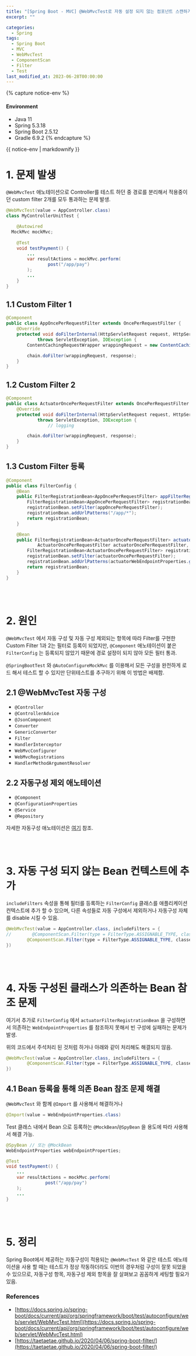 ```yaml
---
title: "[Spring Boot - MVC] @WebMvcTest로 자동 설정 되지 않는 컴포넌트 스캔하기"
excerpt: ""

categories:
  - Spring
tags:
  - Spring Boot
  - MVC
  - WebMvcTest
  - ComponentScan
  - Filter
  - Test
last_modified_at: 2023-06-28T00:00:00
---
```


{% capture notice-env %}
#### Environment
 - Java 11
 - Spring 5.3.18
 - Spring Boot 2.5.12
 - Gradle 6.9.2 
{% endcapture %}
<div class="notice--primary">{{ notice-env | markdownify }}</div>


# 1. 문제 발생

`@WebMvcTest` 애노테이션으로 Controller를 테스트 하던 중 경로를 분리해서 적용중이던 custom filter 2개를 모두 통과하는 문제 발생.

```java
@WebMvcTest(value = AppController.class)
class MyControllerUnitTest {

	@Autowired
  MockMvc mockMvc;
	
	@Test
	void testPayment() {
		...
		var resultActions = mockMvc.perform(
                post("/app/pay")
		);
		...
	}
}
```

## 1.1 Custom Filter 1

```java
@Component
public class AppOncePerRequestFilter extends OncePerRequestFilter {
    @Override
    protected void doFilterInternal(HttpServletRequest request, HttpServletResponse response, FilterChain chain)
            throws ServletException, IOException {
        ContentCachingRequestWrapper wrappingRequest = new ContentCachingRequestWrapper(request);

        chain.doFilter(wrappingRequest, response);
    }
}
```

## 1.2 Custom Filter 2

```java
@Component
public class ActuatorOncePerRequestFilter extends OncePerRequestFilter {
    @Override
    protected void doFilterInternal(HttpServletRequest request, HttpServletResponse response, FilterChain chain)
            throws ServletException, IOException {
				// logging

        chain.doFilter(wrappingRequest, response);
    }
}
```

## 1.3 Custom Filter 등록

```java
@Component
public class FilterConfig {
    @Bean
    public FilterRegistrationBean<AppOncePerRequestFilter> appFilterRegistrationBean(AppOncePerRequestFilter appOncePerRequestFilter) {
        FilterRegistrationBean<AppOncePerRequestFilter> registrationBean = new FilterRegistrationBean<>();
        registrationBean.setFilter(appOncePerRequestFilter);
        registrationBean.addUrlPatterns("/app/*");
        return registrationBean;
    }

    @Bean
    public FilterRegistrationBean<ActuatorOncePerRequestFilter> actuatorFilterRegistrationBean(
            ActuatorOncePerRequestFilter actuatorOncePerRequestFilter, WebEndpointProperties actuatorWebEndpointProperties) {
        FilterRegistrationBean<ActuatorOncePerRequestFilter> registrationBean = new FilterRegistrationBean<>();
        registrationBean.setFilter(actuatorOncePerRequestFilter);
        registrationBean.addUrlPatterns(actuatorWebEndpointProperties.getBasePath() + "/*");
        return registrationBean;
    }
}
```

<br>

<br>

# 2. 원인

`@WebMvcTest` 에서 자동 구성 및 자동 구성 제외되는 항목에 따라 
Filter를 구현한 Custom Filter 1과 2는 필터로 등록이 되었지만, `@Component` 애노테이션이 붙은 `FilterConfig` 는 등록되지 않았기 때문에 경로 설정이 되지 않아 모든 필터 통과.

`@SpringBootTest` 와 `@AutoConfigureMockMvc` 를 이용해서 모든 구성을 완전하게 로드 해서 테스트 할 수 있지만 단위테스트를 추구하기 위해 이 방법은 배제함.

## 2.1 @WebMvcTest 자동 구성

- `@Controller`
- `@ControllerAdvice`
- `@JsonComponent`
- `Converter`
- `GenericConverter`
- `Filter`
- `HandlerInterceptor`
- `WebMvcConfigurer`
- `WebMvcRegistrations`
- `HandlerMethodArgumentResolver`

## 2.2 자동구성 제외 애노테이션

- `@Component`
- `@ConfigurationProperties`
- `@Service`
- `@Repository`

자세한 자동구성 애노테이션은 [여기](https://docs.spring.io/spring-boot/docs/current/reference/htmlsingle/#appendix.test-auto-configuration) 참조.

<br>

<br>

# 3. 자동 구성 되지 않는 Bean 컨텍스트에 추가

`includeFilters` 속성을 통해 필터를 등록하는 `FilterConfig` 클래스를 애플리케이션 컨텍스트에 추가 할 수 있으며, 다른 속성들로 자동 구성에서 제외하거나 자동구성 자체를 disable 시킬 수 있음.

```java
@WebMvcTest(value = AppController.class, includeFilters = {
//        @ComponentScan.Filter(type = FilterType.ASSIGNABLE_TYPE, classes = {WebEndpointProperties.class}),
        @ComponentScan.Filter(type = FilterType.ASSIGNABLE_TYPE, classes = {FilterConfig.class})
})
```

<br>

<br>

# 4. 자동 구성된 클래스가 의존하는 Bean 참조 문제

여기서 추가로 `FilterConfig` 에서 `actuatorFilterRegistrationBean` 을 구성하면서 의존하는 `WebEndpointProperties` 를 참조하지 못해서 빈 구성에 실패하는 문제가 발생.

위의 코드에서 주석처리 된 것처럼 하거나 아래와 같이 처리해도 해결되지 않음.

```java
@WebMvcTest(value = AppController.class, includeFilters = {
        @ComponentScan.Filter(type = FilterType.ASSIGNABLE_TYPE, classes = {WebEndpointProperties.class, FilterConfig.class})
})
```

## 4.1 Bean 등록을 통해 의존 Bean 참조 문제 해결

`@WebMvcTest` 와 함께 `@Import` 를 사용해서 해결하거나

```java
@Import(value = WebEndpointProperties.class)
```

Test 클래스 내에서 Bean 으로 등록하는 `@MockBean`/`@SpyBean` 을 용도에 따라 사용해서 해결 가능.

```java
@SpyBean // 또는 @MockBean
WebEndpointProperties webEndpointProperties;

@Test
void testPayment() {
	...
	var resultActions = mockMvc.perform(
               post("/app/pay")
	);
	...
}
```

<br>

<br>

# 5. 정리

Spring Boot에서 제공하는 자동구성이 적용되는 `@WebMvcTest` 와 같은 테스트 애노테이션을 사용 할 때는 테스트가 정상 작동하더라도 이번의 경우처럼 구성이 잘못 되었을 수 있으므로, 자동구성 항목, 자동구성 제외 항목을 잘 살펴보고 꼼꼼하게 세팅할 필요가 있음.

<!--

예제 코드가 적용된 프로젝트는 [여기](https://github.com/clowoodive/toy/tree/main/investing).

-->

### References

- [https://docs.spring.io/spring-boot/docs/current/api/org/springframework/boot/test/autoconfigure/web/servlet/WebMvcTest.html](https://docs.spring.io/spring-boot/docs/current/api/org/springframework/boot/test/autoconfigure/web/servlet/WebMvcTest.html)
- [https://taetaetae.github.io/2020/04/06/spring-boot-filter/](https://taetaetae.github.io/2020/04/06/spring-boot-filter/)